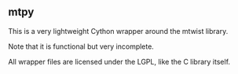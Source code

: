 mtpy
----

This is a very lightweight Cython wrapper around the mtwist library.

Note that it is functional but very incomplete.

All wrapper files are licensed under the LGPL, like the C library itself.
